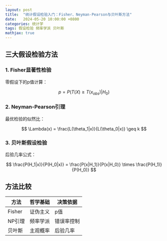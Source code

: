 ```yaml
---
layout: post
title:  "统计假设检验入门：Fisher、Neyman-Pearson与贝叶斯方法"
date:   2024-05-20 10:00:00 +0800
categories: 统计学
tags: 假设检验 频率学派 贝叶斯
mathjax: true
---
```


## 三大假设检验方法

### 1. Fisher显著性检验

零假设下的p值计算：

$$
p = P(T(X) \geq T(x_{obs}) | H_0)
$$

### 2. Neyman-Pearson引理

最优检验的似然比：

$$
\Lambda(x) = \frac{L(\theta_1|x)}{L(\theta_0|x)} \geq k
$$

### 3. 贝叶斯假设检验

后验几率公式：

$$
\frac{P(H_1|x)}{P(H_0|x)} = \frac{P(x|H_1)}{P(x|H_0)} \times \frac{P(H_1)}{P(H_0)}
$$

## 方法比较

| 方法        | 哲学基础       | 决策依据          |
|-----------|------------|---------------|
| Fisher    | 证伪主义      | p值            |
| NP引理     | 频率学派      | 错误率控制         |
| 贝叶斯      | 主观概率      | 后验几率          |
